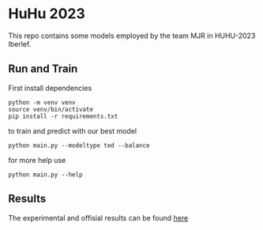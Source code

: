 # HuHu 2023

This repo contains some models employed by the team MJR in
HUHU-2023 Iberlef.

## Run and Train

First install dependencies
```shell
python -m venv venv
source venv/bin/activate
pip install -r requirements.txt
```

to train and predict with our best model

```shell
python main.py --modeltype ted --balance
```

for more help use
```shell
python main.py --help
```

## Results

The experimental and offisial results can be found [here](results.md)
